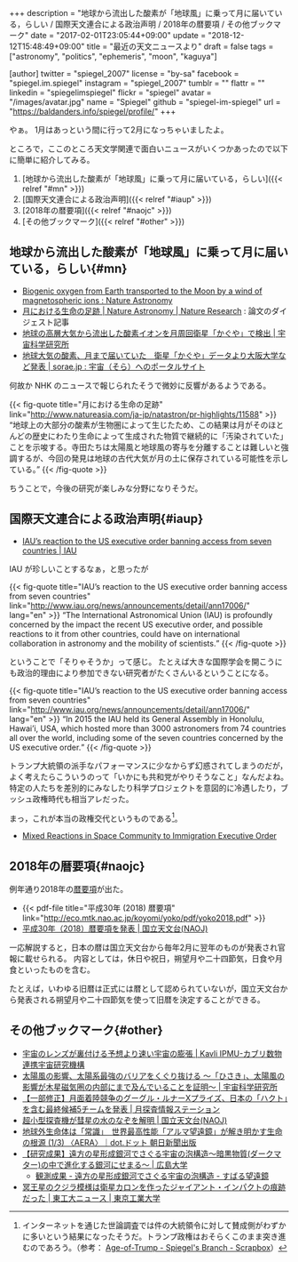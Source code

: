 +++
description = "地球から流出した酸素が「地球風」に乗って月に届いている，らしい / 国際天文連合による政治声明 / 2018年の暦要項 / その他ブックマーク"
date = "2017-02-01T23:05:44+09:00"
update = "2018-12-12T15:48:49+09:00"
title = "最近の天文ニュースより"
draft = false
tags = ["astronomy", "politics", "ephemeris", "moon", "kaguya"]

[author]
  twitter = "spiegel_2007"
  license = "by-sa"
  facebook = "spiegel.im.spiegel"
  instagram = "spiegel_2007"
  tumblr = ""
  flattr = ""
  linkedin = "spiegelimspiegel"
  flickr = "spiegel"
  avatar = "/images/avatar.jpg"
  name = "Spiegel"
  github = "spiegel-im-spiegel"
  url = "https://baldanders.info/spiegel/profile/"
+++

やぁ。
1月はあっという間に行って2月になっちゃいましたよ。

ところで，ここのところ天文学関連で面白いニュースがいくつかあったので以下に簡単に紹介してみる。

1. [地球から流出した酸素が「地球風」に乗って月に届いている，らしい]({{< relref "#mn" >}})
1. [国際天文連合による政治声明]({{< relref "#iaup" >}})
1. [2018年の暦要項]({{< relref "#naojc" >}})
1. [その他ブックマーク]({{< relref "#other" >}})

## 地球から流出した酸素が「地球風」に乗って月に届いている，らしい{#mn}

- [Biogenic oxygen from Earth transported to the Moon by a wind of magnetospheric ions : Nature Astronomy](http://www.nature.com/articles/s41550-016-0026)
- [月における生命の足跡 | Nature Astronomy | Nature Research](http://www.natureasia.com/ja-jp/natastron/pr-highlights/11588) : 論文のダイジェスト記事
- [地球の高層大気から流出した酸素イオンを月周回衛星「かぐや」で検出 | 宇宙科学研究所](http://www.isas.jaxa.jp/topics/000838.html)
- [地球大気の酸素、月まで届いていた　衛星「かぐや」データより大阪大学など発表 | sorae.jp : 宇宙（そら）へのポータルサイト](http://sorae.jp/030201/2017_01_31_oxy.html)

何故か NHK のニュースで報じられたそうで微妙に反響があるようである。

{{< fig-quote title="月における生命の足跡" link="http://www.natureasia.com/ja-jp/natastron/pr-highlights/11588" >}}
<q>地球上の大部分の酸素が生物圏によって生じたため、この結果は月がそのほとんどの歴史にわたり生命によって生成された物質で継続的に「汚染されていた」ことを示唆する。寺田たちは太陽風と地球風の寄与を分離することは難しいと強調するが、今回の発見は地球の古代大気が月の土に保存されている可能性を示している。</q>
{{< /fig-quote >}}

ちうことで，今後の研究が楽しみな分野になりそうだ。

## 国際天文連合による政治声明{#iaup}

- [IAU’s reaction to the US executive order banning access from seven countries | IAU](http://www.iau.org/news/announcements/detail/ann17006/)

IAU が珍しいことするなぁ，と思ったが

{{< fig-quote title="IAU’s reaction to the US executive order banning access from seven countries" link="http://www.iau.org/news/announcements/detail/ann17006/" lang="en" >}}
<q>The International Astronomical Union (IAU) is profoundly concerned by the impact the recent US executive order, and possible reactions to it from other countries, could have on international collaboration in astronomy and the mobility of scientists.</q>
{{< /fig-quote >}}

ということで「そりゃそうか」って感じ。
たとえば大きな国際学会を開こうにも政治的理由により参加できない研究者がたくさんいるということになる。

{{< fig-quote title="IAU’s reaction to the US executive order banning access from seven countries" link="http://www.iau.org/news/announcements/detail/ann17006/" lang="en" >}}
<q>In 2015 the IAU held its General Assembly in Honolulu, Hawai’i, USA, which hosted more than 3000 astronomers from 74 countries all over the world, including some of the seven countries concerned by the US executive order.</q>
{{< /fig-quote >}}

トランプ大統領の派手なパフォーマンスに少なからず幻惑されてしまうのだが，よく考えたらこういうのって「いかにも共和党がやりそうなこと」なんだよね。
特定の人たちを差別的にみなしたり科学プロジェクトを意図的に冷遇したり，ブッシュ政権時代も相当アレだった。

まっ，これが本当の政権交代というものである[^a]。

[^a]: インターネットを通じた世論調査では件の大統領令に対して賛成側がわずかに多いという結果になったそうだ。トランプ政権はおそらくこのまま突き進むのであろう。（参考： [Age-of-Trump - Spiegel's Branch - Scrapbox](https://scrapbox.io/spiegel-branch/Age-of-Trump)）

- [Mixed Reactions in Space Community to Immigration Executive Order](http://www.space.com/35575-trump-immigration-order-space-community-reaction.html)

## 2018年の暦要項{#naojc}

例年通り2018年の[暦要項](http://eco.mtk.nao.ac.jp/koyomi/yoko/ "暦要項 - 国立天文台暦計算室")が出た。

- {{< pdf-file title="平成30年 (2018) 暦要項" link="http://eco.mtk.nao.ac.jp/koyomi/yoko/pdf/yoko2018.pdf" >}}
- [平成30年（2018）暦要項を発表 | 国立天文台(NAOJ)](http://www.nao.ac.jp/news/topics/2017/20170201-rekiyoko.html)

一応解説すると，日本の暦は国立天文台から毎年2月に翌年のものが発表され官報に載せられる。
内容としては，休日や祝日，朔望月や二十四節気，日食や月食といったものを含む。

たとえば，いわゆる旧暦は正式には暦として認められていないが，国立天文台から発表される朔望月や二十四節気を使って旧暦を決定することができる。

## その他ブックマーク{#other}

- [宇宙のレンズが裏付ける予想より速い宇宙の膨張 | Kavli IPMU-カブリ数物連携宇宙研究機構](http://www.ipmu.jp/ja/20170127-H0LiCOW-H0)
- [太陽風の影響、太陽系最強のバリアをくぐり抜ける 〜「ひさき」、太陽風の影響が木星磁気圏の内部にまで及んでいることを証明〜 | 宇宙科学研究所](http://www.isas.jaxa.jp/topics/000832.html)
- [【一部修正】月面着陸競争のグーグル・ルナーXプライズ、日本の「ハクト」を含む最終候補5チームを発表 | 月探査情報ステーション](http://moonstation.jp/blog/lunarexp/hakuto/hakuto-selected-as-five-final-finalists-for-google-lunar-x-prize)
- [超小型探査機が彗星の水のなぞを解明 | 国立天文台(NAOJ)](http://www.nao.ac.jp/news/science/2017/20170124-procyon.html)
- [地球外生命体は「常識」　世界最高性能「アルマ望遠鏡」が解き明かす生命の根源 (1/3) 〈AERA〉｜dot.ドット 朝日新聞出版](https://dot.asahi.com/aera/2017012600195.html)
- [【研究成果】遠方の星形成銀河でさぐる宇宙の泡構造～暗黒物質(ダークマター)の中で進化する銀河にせまる～ | 広島大学](https://www.hiroshima-u.ac.jp/news/37496)
    - [観測成果 - 遠方の星形成銀河でさぐる宇宙の泡構造 - すばる望遠鏡](http://subarutelescope.org/Pressrelease/2017/01/30/j_index.html)
- [冥王星のクジラ模様は衛星カロンを作ったジャイアント・インパクトの痕跡だった | 東工大ニュース | 東京工業大学](http://www.titech.ac.jp/news/2017/037319.html)
